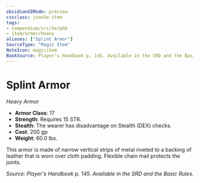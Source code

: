 ```yaml
---
obsidianUIMode: preview
cssclass: json5e-item
tags:
- compendium/src/5e/phb
- item/armor/heavy
aliases: ["Splint Armor"]
SourceType: "Magic Item"
NoteIcon: magicitem
BookSource: Player's Handbook p. 145. Available in the SRD and the Basic Rules.
---
```

# Splint Armor
*Heavy Armor*  

- **Armor Class**: 17
- **Strength**: Requires 15 STR.
- **Stealth**: The wearer has disadvantage on Stealth (DEX) checks.
- **Cost**: 200 gp
- **Weight**: 60.0 lbs.

This armor is made of narrow vertical strips of metal riveted to a backing of leather that is worn over cloth padding. Flexible chain mail protects the joints.

*Source: Player's Handbook p. 145. Available in the SRD and the Basic Rules.*